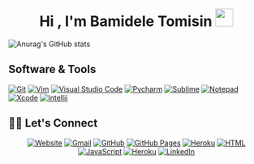 <h1 align="center">Hi , I'm Bamidele Tomisin <img src="https://media.giphy.com/media/hvRJCLFzcasrR4ia7z/giphy.gif" width="35"></h1>
<p align="center">

![Anurag's GitHub stats](https://github-readme-stats.vercel.app/api?username=tomisi&show_icons=true&theme=radical)
## Software & Tools
<p>
        <a href="#"><img alt="Git" src="https://img.shields.io/badge/Git%20-%23F05033.svg?logo=git&logoColor=white"></a>
	<a href="#"><img alt="Vim" src="https://img.shields.io/badge/VIM-%2311AB00.svg?logo=vim&logoColor=white"></a>
        <a href="#"><img alt="Visual Studio Code" src="https://img.shields.io/badge/Visual%20Studio%20Code-0078d7.svg?logo=visual-studio-code&logoColor=white"></a>
        <a href="#"><img alt="Pycharm" src="https://img.shields.io/badge/pycharm-143?logo=pycharm&logoColor=black&color=green&labelColor=green"></a>
	<a href="#"><img alt="Sublime" src="https://img.shields.io/badge/sublime_text-%23575757.svg?logo=sublime-text&logoColor=important"></a>
	<a href="#"><img alt="Notepad" src="https://img.shields.io/badge/Notepad++-90E59A.svg?logo=notepad%2B%2B&logoColor=black"></a>
	<a href="#"><img alt="Xcode" src="https://img.shields.io/badge/Xcode-007ACC?for-the-badge&logo=xcode&logoColor=white"></a>
	<a href="#"><img alt="Intellij" src="https://img.shields.io/badge/IntelliJ&nbsp;IDEA-000000.svg?logo=intellij-idea&logoColor=white"></a>
</p>

## 🙋‍♀️ Let's Connect
<p align="center">
        <a href="https://github.com/tomisi/"><img src="https://img.icons8.com/bubbles/50/000000/web.png" alt="Website"/></a>
	<a href="mailto:bamideletomisiin@gmail.com"><img src="https://img.icons8.com/bubbles/50/000000/gmail.png" alt="Gmail"/></a>
	<a href="https://github.com/tomisi"><img src="https://img.icons8.com/bubbles/50/000000/github.png" alt="GitHub"/></a>
	<a href="#"><img alt="GitHub Pages" src="https://img.shields.io/badge/GitHub%20Pages-%23327FC7.svg?logo=github&logoColor=white"></a>
        <a href="#"><img alt="Heroku" src="https://img.shields.io/badge/Heroku%20-%23430098.svg?logo=heroku&logoColor=white"></a>
	<a href="#"><img alt="HTML" src="https://img.shields.io/badge/HTML%20-%23E34F26.svg?logo=html5&logoColor=white"></a>
        <a href="#"><img alt="JavaScript" src="https://img.shields.io/badge/JavaScript%20-%23F7DF1E.svg?logo=javascript&logoColor=black"></a>
        <a href="#"><img alt="Heroku" src="https://img.shields.io/badge/Xampp%20-%23430098.svg?logo=xampp&logoColor=white"></a>
	<a href="https://www.linkedin.com/in/bamidele-oluwatominsin-225aa819a/"><img src="https://img.icons8.com/bubbles/50/000000/linkedin.png" alt="LinkedIn"/></a>
</p>

